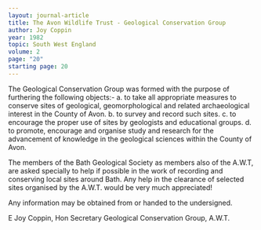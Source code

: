 ```yaml
---
layout: journal-article
title: The Avon Wildlife Trust - Geological Conservation Group
author: Joy Coppin
year: 1982
topic: South West England
volume: 2
page: "20"
starting page: 20
---
```

The Geological Conservation Group was formed with the purpose of furthering the following objects:-
a. to take all appropriate measures to conserve sites of geological, geomorphological and related archaeological interest in the County of Avon.
b. to survey and record such sites.
c. to encourage the proper use of sites by geologists and educational groups.
d. to promote, encourage and organise study and research for the advancement of knowledge in the geological sciences within the County of Avon.

The members of the Bath Geological Society as members also of the A.W.T, are asked specially to help if possible in the work of recording and conserving local sites around Bath. Any help in the clearance of selected sites organised by the A.W.T. would be very much appreciated!

Any information may be obtained from or handed to the undersigned.

E Joy Coppin, Hon Secretary 
Geological Conservation Group, A.W.T.